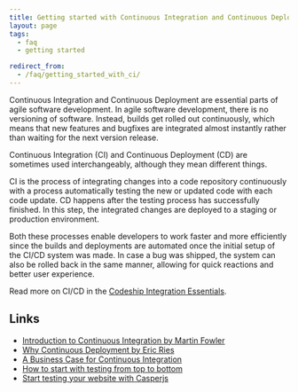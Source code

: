 ```yaml
---
title: Getting started with Continuous Integration and Continuous Deployment
layout: page
tags:
  - faq
  - getting started

redirect_from:
  - /faq/getting_started_with_ci/
---
```

Continuous Integration and Continuous Deployment are essential parts of agile software development. In agile software development, there is no versioning of software. Instead, builds get rolled out continuously, which means that new features and bugfixes are integrated almost instantly rather than waiting for the next version release.

Continuous Integration (CI) and Continuous Deployment (CD) are sometimes used interchangeably, although they mean different things.

CI is the process of integrating changes into a code repository continuously with a process automatically testing the new or updated code with each code update. CD happens after the testing process has successfully finished. In this step, the integrated changes are deployed to a staging or production environment.

Both these processes enable developers to work faster and more efficiently since the builds and deployments are automated once the initial setup of the CI/CD system was made. In case a bug was shipped, the system can also be rolled back in the same manner, allowing for quick reactions and better user experience.

Read more on CI/CD in the [Codeship Integration Essentials](https://codeship.com/continuous-integration-essentials).

## Links
* [Introduction to Continuous Integration by Martin Fowler](http://martinfowler.com/articles/continuousIntegration.html)
* [Why Continuous Deployment by Eric Ries](http://www.startuplessonslearned.com/2009/06/why-continuous-deployment.html)
* [A Business Case for Continuous Integration](http://blog.codeship.com/benefits-of-continuous-integration/)
* [How to start with testing from top to bottom](http://blog.codeship.com/testing-top-to-bottom/)
* [Start testing your website with Casperjs](http://blog.codeship.com/casperjs-examples/)
